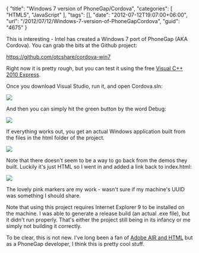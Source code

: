 {
	"title": "Windows 7 version of PhoneGap/Cordova",
	"categories": [
		"HTML5",
		"JavaScript"
	],
	"tags": [],
	"date": "2012-07-12T19:07:00+06:00",
	"url": "/2012/07/12/Windows-7-version-of-PhoneGapCordova",
	"guid": "4675"
}

This is interesting - Intel has created a Windows 7 port of PhoneGap (AKA Cordova). You can grab the bits at the Github project: 

<a href="https://github.com/otcshare/cordova-win7">https://github.com/otcshare/cordova-win7</a>

Right now it is pretty rough, but you can test it using the free <a href="http://www.microsoft.com/visualstudio/en-us/products/2010-editions/visual-cpp-express">Visual C++ 2010 Express</a>. 

Once you download Visual Studio, run it, and open Cordova.sln:

<img src="http://www.raymondcamden.com/images/ScreenClip99.png" />

And then you can simply hit the green button by the word Debug:

<img src="http://www.raymondcamden.com/images/ScreenClip100.png" />

If everything works out, you get an actual Windows application built from the files in the html folder of the project.

<img src="http://www.raymondcamden.com/images/ScreenClip101.png" />

Note that there doesn't seem to be a way to go back from the demos they built. Luckily it's just HTML so I went in and added a link back to index.html:

<img src="http://www.raymondcamden.com/images/ScreenClip102.png" />

The lovely pink markers are my work - wasn't sure if my machine's UUID was something I should share.

Note that using this project requires Internet Explorer 9 to be installed on the machine. I was able to generate a release build (an actual .exe file), but it didn't run properly. That's either the project still being in its infancy or me simply not building it correctly. 

To be clear, this is not new. I've long been a fan of <a href="http://www.adobe.com/devnet/air/articles/getting_started_air_js.html">Adobe AIR and HTML</a> but as a PhoneGap developer, I think this is pretty cool stuff.